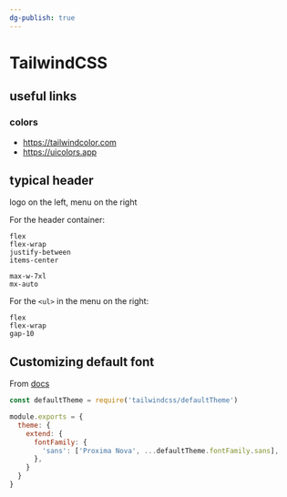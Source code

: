 ```yaml
---
dg-publish: true
---
```

# TailwindCSS

## useful links

### colors

- <https://tailwindcolor.com>
- <https://uicolors.app>

## typical header

logo on the left, menu on the right

For the header container:
```
flex
flex-wrap
justify-between
items-center

max-w-7xl
mx-auto
```

For the `<ul>` in the menu on the right:
```
flex
flex-wrap
gap-10
```

## Customizing default font

From [docs](https://tailwindcss.com/docs/font-family#customizing-the-default-font)

```js
const defaultTheme = require('tailwindcss/defaultTheme')

module.exports = {
  theme: {
    extend: {
      fontFamily: {
        'sans': ['Proxima Nova', ...defaultTheme.fontFamily.sans],
      },
    }
  }
}
```
